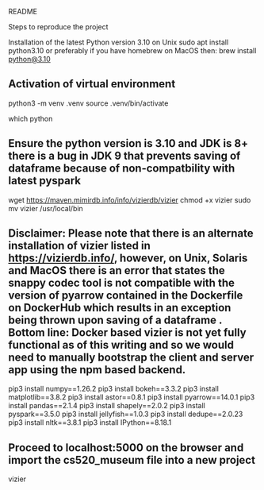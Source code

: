 README 

Steps to reproduce the project

Installation of the latest Python version 3.10 on Unix
sudo apt install python3.10
or preferably if you have homebrew on MacOS then:
brew install python@3.10

Activation of virtual environment
----------------------------------------------------------------------
python3 -m venv .venv
source .venv/bin/activate

which python

Ensure the python version is 3.10 and JDK is 8+ there is a bug in JDK 9 
that prevents saving of dataframe because of non-compatbility with latest pyspark
----------------------------------------------------------------------

wget https://maven.mimirdb.info/info/vizierdb/vizier
chmod +x vizier
sudo mv vizier /usr/local/bin

Disclaimer: Please note that there is an alternate installation of vizier listed in https://vizierdb.info/, however, on Unix, Solaris and MacOS there is an error that states the snappy codec tool is not compatible with the version of pyarrow contained in the Dockerfile on DockerHub which results in an exception being thrown upon saving of a dataframe . Bottom line: Docker based vizier is not yet fully functional as of this writing and so we would need to manually bootstrap the client and server app using the npm based backend.
----------------------------------------------------------------------

pip3 install numpy==1.26.2
pip3 install bokeh==3.3.2
pip3 install matplotlib==3.8.2
pip3 install astor==0.8.1
pip3 install pyarrow==14.0.1
pip3 install pandas==2.1.4
pip3 install shapely==2.0.2
pip3 install pyspark==3.5.0
pip3 install jellyfish==1.0.3
pip3 install dedupe==2.0.23
pip3 install nltk==3.8.1
pip3 install IPython==8.18.1

Proceed to localhost:5000 on the browser and import the cs520_museum file into a new project 
----------------------------------------------------------------------

vizier


